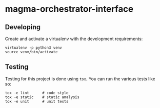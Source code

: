 # magma-orchestrator-interface

## Developing

Create and activate a virtualenv with the development requirements:

    virtualenv -p python3 venv
    source venv/bin/activate

## Testing

Testing for this project is done using `tox`. You can run the various tests like so:

```shell
tox -e lint      # code style
tox -e static    # static analysis
tox -e unit      # unit tests
```
